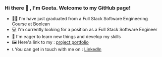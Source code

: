 ### Hi there 👋 , I'm Geeta. Welcome to my GitHub page!

- :woman_student:  I'm have just graduated from a Full Stack Software Engineering Course at Boolean
- :computer:  I'm currently looking for a position as a Full Stack Software Engineer
- :seedling:  I'm eager to learn new things and develop my skills
- :framed_picture:  Here'a link to my : [project portfolio](https://github.com/GK230/project-portfolio)
- :telephone_receiver:  You can get in touch with me on : [LinkedIn](https://www.linkedin.com/in/geeta-kotecha-59729816/)

<!--
**GK230/GK230** is a ✨ _special_ ✨ repository because its `README.md` (this file) appears on your GitHub profile.

Here are some ideas to get you started:

- 🔭 I’m currently working on ...
- 🌱 I’m currently learning ...
- 👯 I’m looking to collaborate on ...
- 🤔 I’m looking for help with ...
- 💬 Ask me about ...
- 📫 How to reach me: ...
- 😄 Pronouns: ...
- ⚡ Fun fact: ...
-->
